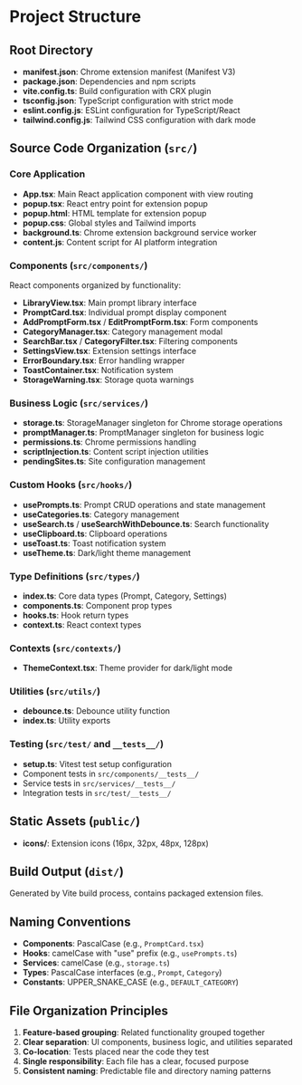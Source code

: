 # Project Structure

## Root Directory

- **manifest.json**: Chrome extension manifest (Manifest V3)
- **package.json**: Dependencies and npm scripts
- **vite.config.ts**: Build configuration with CRX plugin
- **tsconfig.json**: TypeScript configuration with strict mode
- **eslint.config.js**: ESLint configuration for TypeScript/React
- **tailwind.config.js**: Tailwind CSS configuration with dark mode

## Source Code Organization (`src/`)

### Core Application
- **App.tsx**: Main React application component with view routing
- **popup.tsx**: React entry point for extension popup
- **popup.html**: HTML template for extension popup
- **popup.css**: Global styles and Tailwind imports
- **background.ts**: Chrome extension background service worker
- **content.js**: Content script for AI platform integration

### Components (`src/components/`)
React components organized by functionality:
- **LibraryView.tsx**: Main prompt library interface
- **PromptCard.tsx**: Individual prompt display component
- **AddPromptForm.tsx** / **EditPromptForm.tsx**: Form components
- **CategoryManager.tsx**: Category management modal
- **SearchBar.tsx** / **CategoryFilter.tsx**: Filtering components
- **SettingsView.tsx**: Extension settings interface
- **ErrorBoundary.tsx**: Error handling wrapper
- **ToastContainer.tsx**: Notification system
- **StorageWarning.tsx**: Storage quota warnings

### Business Logic (`src/services/`)
- **storage.ts**: StorageManager singleton for Chrome storage operations
- **promptManager.ts**: PromptManager singleton for business logic
- **permissions.ts**: Chrome permissions handling
- **scriptInjection.ts**: Content script injection utilities
- **pendingSites.ts**: Site configuration management

### Custom Hooks (`src/hooks/`)
- **usePrompts.ts**: Prompt CRUD operations and state management
- **useCategories.ts**: Category management
- **useSearch.ts** / **useSearchWithDebounce.ts**: Search functionality
- **useClipboard.ts**: Clipboard operations
- **useToast.ts**: Toast notification system
- **useTheme.ts**: Dark/light theme management

### Type Definitions (`src/types/`)
- **index.ts**: Core data types (Prompt, Category, Settings)
- **components.ts**: Component prop types
- **hooks.ts**: Hook return types
- **context.ts**: React context types

### Contexts (`src/contexts/`)
- **ThemeContext.tsx**: Theme provider for dark/light mode

### Utilities (`src/utils/`)
- **debounce.ts**: Debounce utility function
- **index.ts**: Utility exports

### Testing (`src/test/` and `__tests__/`)
- **setup.ts**: Vitest test setup configuration
- Component tests in `src/components/__tests__/`
- Service tests in `src/services/__tests__/`
- Integration tests in `src/test/__tests__/`

## Static Assets (`public/`)
- **icons/**: Extension icons (16px, 32px, 48px, 128px)

## Build Output (`dist/`)
Generated by Vite build process, contains packaged extension files.

## Naming Conventions

- **Components**: PascalCase (e.g., `PromptCard.tsx`)
- **Hooks**: camelCase with "use" prefix (e.g., `usePrompts.ts`)
- **Services**: camelCase (e.g., `storage.ts`)
- **Types**: PascalCase interfaces (e.g., `Prompt`, `Category`)
- **Constants**: UPPER_SNAKE_CASE (e.g., `DEFAULT_CATEGORY`)

## File Organization Principles

1. **Feature-based grouping**: Related functionality grouped together
2. **Clear separation**: UI components, business logic, and utilities separated
3. **Co-location**: Tests placed near the code they test
4. **Single responsibility**: Each file has a clear, focused purpose
5. **Consistent naming**: Predictable file and directory naming patterns